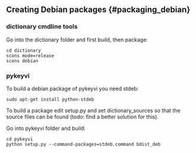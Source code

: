 ## Creating Debian packages {#packaging_debian}

### dictionary cmdline tools

Go into the dictionary folder and first build, then package:

    cd dictionary
    scons mode=release
    scons debian

### pykeyvi

To build a debian package of pykeyvi you need stdeb:
 
    sudo apt-get install python-stdeb

To build a package edit setup.py and set dictionary_sources so that the source files can be found (todo: find a better solution for this).

Go into pykeyvi folder and build:

    cd pykeyvi
    python setup.py --command-packages=stdeb.command bdist_deb
